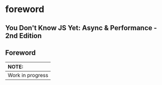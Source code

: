 # foreword

## You Don't Know JS Yet: Async & Performance - 2nd Edition

## Foreword

| NOTE: |
| :--- |
| Work in progress |

